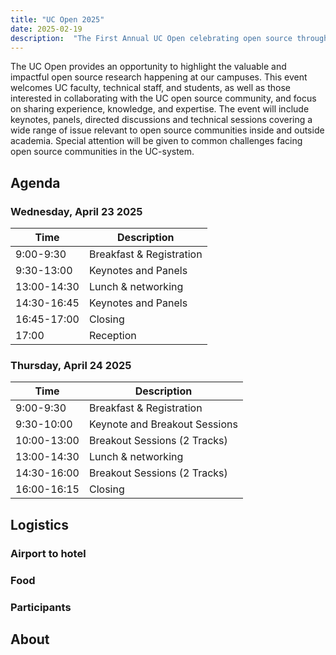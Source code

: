 ```yaml
---
title: "UC Open 2025"
date: 2025-02-19
description:  "The First Annual UC Open celebrating open source throughout the UC system:  23 & 24 April 2025 – Santa Clara, CA"
---
```


The UC Open provides an opportunity to highlight the valuable and impactful open source research happening at our campuses. This event welcomes UC faculty, technical staff, and students, as well as those interested in collaborating with the UC open source community, and focus on sharing experience, knowledge, and expertise. The event will include keynotes, panels, directed discussions and technical sessions covering a wide range of issue relevant to open source communities inside and outside academia. Special attention will be given to common challenges facing open source communities in the UC-system.

## Agenda

### Wednesday, April 23 2025

| Time | Description |
|------|-------------|
| 9:00-9:30 | Breakfast & Registration|
| 9:30-13:00 | Keynotes and Panels |
| 13:00-14:30 | Lunch & networking |
| 14:30-16:45 | Keynotes and Panels |
| 16:45-17:00 | Closing |
| 17:00 | Reception |

### Thursday, April 24 2025

| Time | Description |
|------|-------------|
| 9:00-9:30 | Breakfast & Registration|
| 9:30-10:00 | Keynote and Breakout Sessions |
| 10:00-13:00 | Breakout Sessions (2 Tracks) |
| 13:00-14:30 | Lunch & networking |
| 14:30-16:00 | Breakout Sessions (2 Tracks) |
| 16:00-16:15 | Closing |

## Logistics

### Airport to hotel

### Food

### Participants

## About
